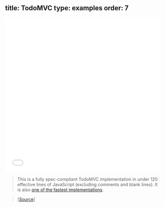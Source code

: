 title: TodoMVC
type: examples
order: 7
---

<iframe width="100%" height="500" src="/perf/todomvc-benchmark/todomvc/vue/index.html" allowfullscreen="allowfullscreen" frameborder="0"></iframe>

> This is a fully spec-compliant TodoMVC implementation in under 120 effective lines of JavaScript (excluding comments and blank lines). It is also [one of the fastest implementations](/perf/).

> [[Source](https://github.com/yyx990803/vue/tree/master/examples/todomvc)]